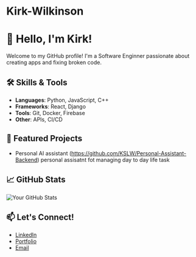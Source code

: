 # Kirk-Wilkinson

# 👋 Hello, I'm Kirk!
Welcome to my GitHub profile! I'm a Software Enginner passionate about creating apps and fixing broken code.

## 🛠️ Skills & Tools
- **Languages**: Python, JavaScript, C++
- **Frameworks**: React, Django
- **Tools**: Git, Docker, Firebase
- **Other**: APIs, CI/CD

## 🌟 Featured Projects
- Personal AI assistant (https://github.com/KSLW/Personal-Assistant-Backend) personal assisatnt fot managing day to day life task 

## 📈 GitHub Stats
![Your GitHub Stats](https://github-readme-stats.vercel.app/api?username=kirkslwilkinson&show_icons=true&theme=radical)

## 📫 Let's Connect!
- [LinkedIn](https://www.linkedin.com/in/kirk-wilkinson-892304b9/)
- [Portfolio](https://www.hyperiondev.com/portfolio/KS24120016366/)
- [Email](mailto:kirkwilkinson@msn.com)


